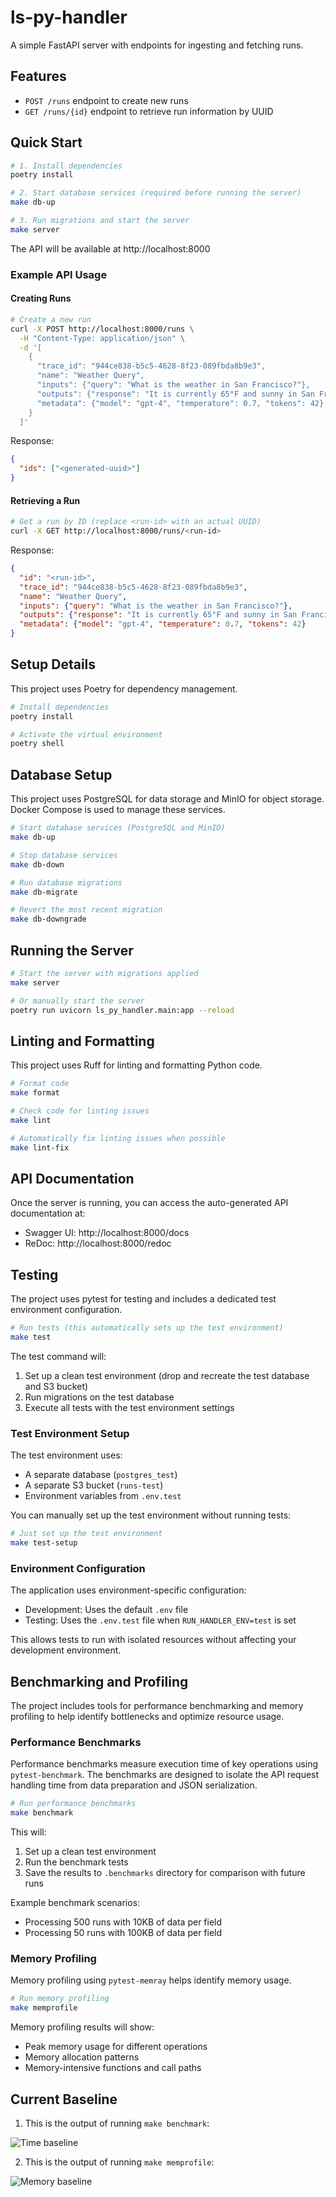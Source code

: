 # ls-py-handler

A simple FastAPI server with endpoints for ingesting and fetching runs.

## Features

- `POST /runs` endpoint to create new runs
- `GET /runs/{id}` endpoint to retrieve run information by UUID

## Quick Start

```bash
# 1. Install dependencies
poetry install

# 2. Start database services (required before running the server)
make db-up

# 3. Run migrations and start the server
make server
```

The API will be available at http://localhost:8000

### Example API Usage

#### Creating Runs

```bash
# Create a new run
curl -X POST http://localhost:8000/runs \
  -H "Content-Type: application/json" \
  -d '[
    {
      "trace_id": "944ce838-b5c5-4628-8f23-089fbda8b9e3",
      "name": "Weather Query",
      "inputs": {"query": "What is the weather in San Francisco?"},
      "outputs": {"response": "It is currently 65°F and sunny in San Francisco."},
      "metadata": {"model": "gpt-4", "temperature": 0.7, "tokens": 42}
    }
  ]'
```

Response:
```json
{
  "ids": ["<generated-uuid>"]
}
```

#### Retrieving a Run

```bash
# Get a run by ID (replace <run-id> with an actual UUID)
curl -X GET http://localhost:8000/runs/<run-id>
```

Response:
```json
{
  "id": "<run-id>",
  "trace_id": "944ce838-b5c5-4628-8f23-089fbda8b9e3",
  "name": "Weather Query",
  "inputs": {"query": "What is the weather in San Francisco?"},
  "outputs": {"response": "It is currently 65°F and sunny in San Francisco."},
  "metadata": {"model": "gpt-4", "temperature": 0.7, "tokens": 42}
}
```

## Setup Details

This project uses Poetry for dependency management.

```bash
# Install dependencies
poetry install

# Activate the virtual environment
poetry shell
```

## Database Setup

This project uses PostgreSQL for data storage and MinIO for object storage. Docker Compose is used to manage these services.

```bash
# Start database services (PostgreSQL and MinIO)
make db-up

# Stop database services
make db-down

# Run database migrations
make db-migrate

# Revert the most recent migration
make db-downgrade
```

## Running the Server

```bash
# Start the server with migrations applied
make server

# Or manually start the server
poetry run uvicorn ls_py_handler.main:app --reload
```

## Linting and Formatting

This project uses Ruff for linting and formatting Python code.

```bash
# Format code
make format

# Check code for linting issues
make lint

# Automatically fix linting issues when possible
make lint-fix
```

## API Documentation

Once the server is running, you can access the auto-generated API documentation at:
- Swagger UI: http://localhost:8000/docs
- ReDoc: http://localhost:8000/redoc

## Testing

The project uses pytest for testing and includes a dedicated test environment configuration.

```bash
# Run tests (this automatically sets up the test environment)
make test
```

The test command will:
1. Set up a clean test environment (drop and recreate the test database and S3 bucket)
2. Run migrations on the test database
3. Execute all tests with the test environment settings

### Test Environment Setup

The test environment uses:
- A separate database (`postgres_test`)
- A separate S3 bucket (`runs-test`)
- Environment variables from `.env.test`

You can manually set up the test environment without running tests:

```bash
# Just set up the test environment
make test-setup
```

### Environment Configuration

The application uses environment-specific configuration:
- Development: Uses the default `.env` file
- Testing: Uses the `.env.test` file when `RUN_HANDLER_ENV=test` is set

This allows tests to run with isolated resources without affecting your development environment.

## Benchmarking and Profiling

The project includes tools for performance benchmarking and memory profiling to help identify bottlenecks and optimize resource usage.

### Performance Benchmarks

Performance benchmarks measure execution time of key operations using `pytest-benchmark`. The benchmarks are designed to isolate the API request handling time from data preparation and JSON serialization.

```bash
# Run performance benchmarks
make benchmark
```

This will:
1. Set up a clean test environment
2. Run the benchmark tests
3. Save the results to `.benchmarks` directory for comparison with future runs

Example benchmark scenarios:
- Processing 500 runs with 10KB of data per field
- Processing 50 runs with 100KB of data per field

### Memory Profiling

Memory profiling using `pytest-memray` helps identify memory usage.

```bash
# Run memory profiling
make memprofile
```

Memory profiling results will show:
- Peak memory usage for different operations
- Memory allocation patterns
- Memory-intensive functions and call paths


## Current Baseline

1. This is the output of running `make benchmark`:

![Time baseline](screenshots/time_benchmark.png)

2. This is the output of running `make memprofile`:

![Memory baseline](screenshots/memory_benchmark.png)